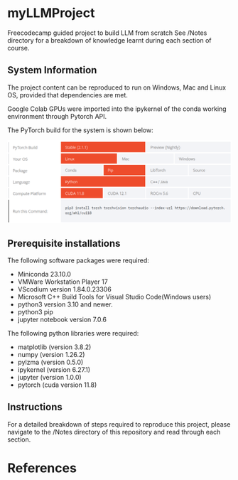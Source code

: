 # myLLMProject
Freecodecamp guided project to build LLM from scratch
See /Notes directory for a breakdown of knowledge learnt during each section of course.

## System Information
The project content can be reproduced to run on Windows, Mac and Linux OS, provided that dependencies are met.

Google Colab GPUs were imported into the ipykernel of the conda working environment through Pytorch API.

The PyTorch build for the system is shown below:

![Alt text](./img/screnshot_PyTorch_Build.png)

## Prerequisite installations
The following software packages were required:
* Miniconda 23.10.0 
* VMWare Workstation Player 17
* VScodium version 1.84.0.23306
* Microsoft C++ Build Tools for Visual Studio Code(Windows users)
* python3 version 3.10 and newer.
* python3 pip
* jupyter notebook version 7.0.6

The following python libraries were required:
* matplotlib (version 3.8.2)
* numpy (version 1.26.2)
* pylzma (version 0.5.0)
* ipykernel (version 6.27.1)
* jupyter (version 1.0.0)
* pytorch (cuda version 11.8)

## Instructions
For a detailed breakdown of steps required to reproduce this project, please navigate to the /Notes directory of this repository and read through each section.

# References



